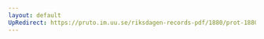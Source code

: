 ```yaml
---
layout: default
UpRedirect: https://pruto.im.uu.se/riksdagen-records-pdf/1880/prot-1880--ak--004/prot-1880--ak--004_002.pdf
---
```


